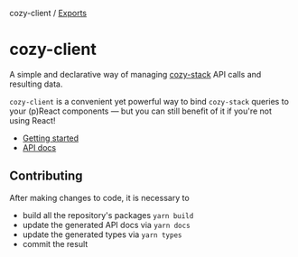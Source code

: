 cozy-client / [Exports](modules.md)

# cozy-client

A simple and declarative way of managing [cozy-stack](https://github.com/cozy/cozy-stack) API calls and resulting data.

`cozy-client` is a convenient yet powerful way to bind `cozy-stack` queries to your (p)React components — but you can still benefit of it if you're not using React!

*   [Getting started](../../docs/getting-started.md)
*   [API docs](../../docs/api.md)

## Contributing

After making changes to code, it is necessary to

*   build all the repository's packages `yarn build`
*   update the generated API docs via `yarn docs`
*   update the generated types via `yarn types`
*   commit the result
